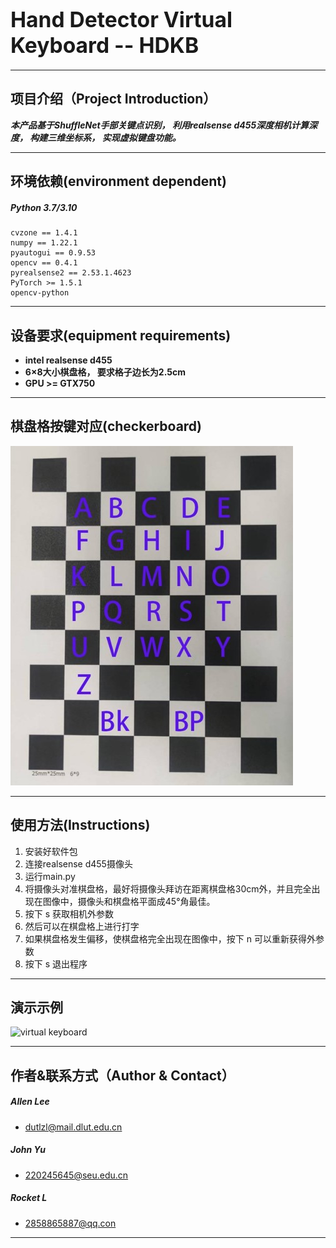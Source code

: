 # <big>Hand Detector Virtual Keyboard -- HDKB</big>
  
---
  
## 项目介绍（Project Introduction）

***本产品基于ShuffleNet手部关键点识别， 利用realsense d455深度相机计算深度， 构建三维坐标系， 实现虚拟键盘功能。***  

----

## 环境依赖(environment dependent)
##### Python 3.7/3.10
```
cvzone == 1.4.1  
numpy == 1.22.1  
pyautogui == 0.9.53  
opencv == 0.4.1  
pyrealsense2 == 2.53.1.4623
PyTorch >= 1.5.1
opencv-python
```

-----

## 设备要求(equipment requirements) 

+ **intel realsense d455**
+ **6×8大小棋盘格， 要求格子边长为2.5cm**  
+ **GPU >= GTX750**

-----

## 棋盘格按键对应(checkerboard)

![avatar](samples/chessboard.jpg)  


-----

## 使用方法(Instructions)

1. 安装好软件包  
2. 连接realsense d455摄像头  
3. 运行main.py  
4. 将摄像头对准棋盘格，最好将摄像头拜访在距离棋盘格30cm外，并且完全出现在图像中，摄像头和棋盘格平面成45°角最佳。  
5. 按下 s 获取相机外参数  
6. 然后可以在棋盘格上进行打字  
7. 如果棋盘格发生偏移，使棋盘格完全出现在图像中，按下 n 可以重新获得外参数  
8. 按下 s 退出程序  

----

## 演示示例

![virtual keyboard](samples/2_6.gif)

----

## 作者&联系方式（Author & Contact）

##### ***Allen Lee***
+ dutlzl@mail.dlut.edu.cn  
##### ***John Yu*** 
+ 220245645@seu.edu.cn
##### ***Rocket L*** 
+ 2858865887@qq.con

---
